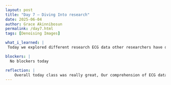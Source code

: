 ```yaml
---
layout: post
title: "Day 7 – Diving Into research"
date: 2025-06-04
author: Grace Akinnibosun
permalink: /day7.html
tags: [Denoising Images]

what_i_learned: |
 Today we explored different research ECG data other researchers have done.Reviewing and evaluating previous studies using ECG (electrocardiogram) data gathered by other researchers was the main goal of today's session.  This was an excellent chance to learn about the range of research that has already been done in this area.  We looked at a range of strategies and techniques, such as how various groups have gathered, processed, and deciphered ECG data for diverse medical and diagnostic applications.

blockers: |
  No blockers today  

reflection: |
    Overall today class was really great, Our comprehension of ECG data has increased as a result of this work, which has also enabled us to identify any potential gaps or areas for further study.  It offered a strong basis for organizing our own studies, guaranteeing that we advance the area while adding to the body of information already in existence.We discovered common methods, including signal filtering, feature extraction, and the use of machine learning for arrhythmia detection, by looking at earlier studies.  It also provided us with information about the kinds of problems that researchers encountered, such as handling noise in ECG recordings or guaranteeing data correctness, and how they resolved them.
---
```

